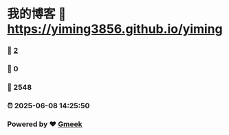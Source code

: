 # 我的博客 :link: https://yiming3856.github.io/yiming 
### :page_facing_up: [2](https://yiming3856.github.io/yiming/tag.html) 
### :speech_balloon: 0 
### :hibiscus: 2548 
### :alarm_clock: 2025-06-08 14:25:50 
### Powered by :heart: [Gmeek](https://github.com/Meekdai/Gmeek)
